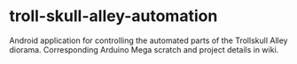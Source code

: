 # troll-skull-alley-automation
Android application for controlling the automated parts of the Trollskull Alley diorama. Corresponding Arduino Mega scratch and project details in wiki.
